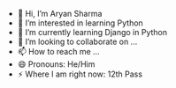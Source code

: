 - 👋 Hi, I’m Aryan Sharma
- 👀 I’m interested in learning Python
- 🌱 I’m currently learning Django in Python
- 💞️ I’m looking to collaborate on ...
- 📫 How to reach me ...
- 😄 Pronouns: He/Him
- ⚡ Where I am right now: 12th Pass

<!---
Aryan-1712/Aryan-1712 is a ✨ special ✨ repository because its `README.md` (this file) appears on your GitHub profile.
You can click the Preview link to take a look at your changes.
--->
